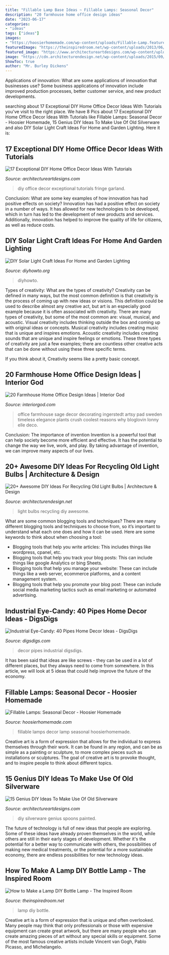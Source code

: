 ```yaml
---
title: "Fillable Lamp Base Ideas ~ Fillable Lamps: Seasonal Decor"
description: "20 farmhouse home office design ideas"
date: "2023-06-17"
categories:
- "ideas"
tags: ["ideas"]
images:
- "https://hoosierhomemade.com/wp-content/uploads/Fillable-Lamp.feature.jpg"
featuredImage: "https://theinspiredroom.net/wp-content/uploads/2013/06/how-to-make-a-lamp.jpg"
featured_image: "https://www.architectureartdesigns.com/wp-content/uploads/2018/03/15-Genius-DIY-Ideas-To-Make-Use-Of-Old-Silverware-13.jpg"
image: "https://cdn.architecturendesign.net/wp-content/uploads/2015/09/AD-Ideas-For-Recycling-Light-Bulbs-19.jpg"
ShowToc: true
author: "Mr. Burley Dickens"
---
```



Applications of innovation: What are some applications of innovation that businesses use?
Some business applications of innovation include improved production processes, better customer service, and new product developments.

	

		
searching about 17 Exceptional DIY Home Office Decor Ideas With Tutorials you've visit to the right place. We have 8 Pics about 17 Exceptional DIY Home Office Decor Ideas With Tutorials like Fillable Lamps: Seasonal Decor - Hoosier Homemade, 15 Genius DIY Ideas To Make Use Of Old Silverware and also DIY Solar Light Craft Ideas For Home and Garden Lighting. Here it is:
		
    
## 17 Exceptional DIY Home Office Decor Ideas With Tutorials

<img loading=lazy src="http://www.architectureartdesigns.com/wp-content/uploads/2016/09/17-Exceptional-DIY-Home-Office-Decor-Ideas-With-Tutorials-6.jpg" onerror="this.onerror=null;this.src='https://tse4.mm.bing.net/th?id=OIP.oEW7UDTbsnh-jpsKTgl6rQHaLH&amp;pid=15.1';" alt="17 Exceptional DIY Home Office Decor Ideas With Tutorials">

_Source: architectureartdesigns.com_

>diy office decor exceptional tutorials fringe garland. 

	

Conclusion: What are some key examples of how innovation has had positive effects on society?
Innovation has had a positive effect on society in a number of ways. It has allowed for new technologies to be developed, which in turn has led to the development of new products and services. Additionally, innovation has helped to improve the quality of life for citizens, as well as reduce costs.

    
## DIY Solar Light Craft Ideas For Home And Garden Lighting

<img loading=lazy src="https://www.diyhowto.org/wp-content/uploads/2016/10/DIYHowto-DIY-Solar-Light-Lighting-Ideas-Picture-Instructions-09.jpg" onerror="this.onerror=null;this.src='https://tse1.mm.bing.net/th?id=OIP.zezNyAPloI1GGZUe2MHPsgHaLH&amp;pid=15.1';" alt="DIY Solar Light Craft Ideas For Home and Garden Lighting">

_Source: diyhowto.org_

>diyhowto. 

	

Types of creativity: What are the types of creativity?
Creativity can be defined in many ways, but the most common definition is that creativity is the process of coming up with new ideas or visions. This definition could be used to describe almost any creative act, but art is an especially good example because it is often associated with creativity.
There are many types of creativity, but some of the most common are: visual, musical, and acoustic. Visual creativity includes thinking outside the box and coming up with original ideas or concepts. Musical creativity includes creating music that is unique and inspires emotions. Acoustic creativity includes creating sounds that are unique and inspire feelings or emotions. These three types of creativity are just a few examples; there are countless other creative acts that can be done without using these three specific terms.

If you think about it, Creativity seems like a pretty basic concept.

    
## 20 Farmhouse Home Office Design Ideas | Interior God

<img loading=lazy src="http://interiorgod.com/wp-content/uploads/2016/03/farmhouse-home-office-Design.jpg" onerror="this.onerror=null;this.src='https://tse4.mm.bing.net/th?id=OIP.1KcCwMoyqK9iOHKOfY7AaQHaLG&amp;pid=15.1';" alt="20 Farmhouse Home Office Design Ideas | Interior God">

_Source: interiorgod.com_

>office farmhouse sage decor decorating ingerstedt artsy pad sweden timeless elegance plants crush coolest reasons why bloglovin lonny elle deco. 

	

Conclusion: The importance of invention
Invention is a powerful tool that can help society become more efficient and effective. It has the potential to change the way we live, work, and play. By taking advantage of invention, we can improve many aspects of our lives.

    
## 20+ Awesome DIY Ideas For Recycling Old Light Bulbs | Architecture &amp; Design

<img loading=lazy src="https://cdn.architecturendesign.net/wp-content/uploads/2015/09/AD-Ideas-For-Recycling-Light-Bulbs-19.jpg" onerror="this.onerror=null;this.src='https://tse3.mm.bing.net/th?id=OIP.vZ4LqPd2VOPVVzu61FjVlAHaGM&amp;pid=15.1';" alt="20+ Awesome DIY Ideas For Recycling Old Light Bulbs | Architecture &amp; Design">

_Source: architecturendesign.net_

>light bulbs recycling diy awesome. 

	

What are some common blogging tools and techniques?
There are many different blogging tools and techniques to choose from, so it’s important to understand what each one does and how it can be used. Here are some keywords to think about when choosing a tool:
- Blogging tools that help you write articles: This includes things like wordpress, cpanel, etc.
- Blogging tools that help you track your blog posts: This can include things like google Analytics or bing Sheets.
- Blogging tools that help you manage your website: These can include things like a web server, ecommerce platforms, and a content management system. 
- Blogging tools that help you promote your blog post: These can include social media marketing tactics such as email marketing or automated advertising.

    
## Industrial Eye-Candy: 40 Pipes Home Decor Ideas - DigsDigs

<img loading=lazy src="https://www.digsdigs.com/photos/pipes-decor-ideas-33.jpg" onerror="this.onerror=null;this.src='https://tse2.mm.bing.net/th?id=OIP.NymcBxY_fhdbwsCp6m0pTgHaLv&amp;pid=15.1';" alt="Industrial Eye-Candy: 40 Pipes Home Decor Ideas - DigsDigs">

_Source: digsdigs.com_

>decor pipes industrial digsdigs. 

	

It has been said that ideas are like screws - they can be used in a lot of different places, but they always need to come from somewhere. In this article, we will look at 5 ideas that could help improve the future of the economy.

    
## Fillable Lamps: Seasonal Decor - Hoosier Homemade

<img loading=lazy src="https://hoosierhomemade.com/wp-content/uploads/Fillable-Lamp.feature.jpg" onerror="this.onerror=null;this.src='https://tse1.mm.bing.net/th?id=OIP.r-T_UIEPAYfkusjkgPqn_gHaLH&amp;pid=15.1';" alt="Fillable Lamps: Seasonal Decor - Hoosier Homemade">

_Source: hoosierhomemade.com_

>fillable lamps decor lamp seasonal hoosierhomemade. 

	

Creative art is a form of expression that allows for the individual to express themselves through their work. It can be found in any region, and can be as simple as a painting or sculpture, to more complex pieces such as installations or sculptures. The goal of creative art is to provoke thought, and to inspire people to think about different topics.

    
## 15 Genius DIY Ideas To Make Use Of Old Silverware

<img loading=lazy src="https://www.architectureartdesigns.com/wp-content/uploads/2018/03/15-Genius-DIY-Ideas-To-Make-Use-Of-Old-Silverware-13.jpg" onerror="this.onerror=null;this.src='https://tse1.mm.bing.net/th?id=OIP.SsWqd3rEcY9fT6p-70-NoAHaLH&amp;pid=15.1';" alt="15 Genius DIY Ideas To Make Use Of Old Silverware">

_Source: architectureartdesigns.com_

>diy silverware genius spoons painted. 

	

The future of technology is full of new ideas that people are exploring. Some of these ideas have already proven themselves in the world, while others are still in their early stages of development. Whether it's the potential for a better way to communicate with others, the possibilities of making new medical treatments, or the potential for a more sustainable economy, there are endless possibilities for new technology ideas.

    
## How To Make A Lamp DIY Bottle Lamp - The Inspired Room

<img loading=lazy src="https://theinspiredroom.net/wp-content/uploads/2013/06/how-to-make-a-lamp.jpg" onerror="this.onerror=null;this.src='https://tse3.mm.bing.net/th?id=OIP.KRZwc-6kx2Fy8Hf_EYcNnQDNEw&amp;pid=15.1';" alt="How to Make a Lamp DIY Bottle Lamp - The Inspired Room">

_Source: theinspiredroom.net_

>lamp diy bottle. 

	

Creative art is a form of expression that is unique and often overlooked. Many people may think that only professionals or those with expensive equipment can create great artwork, but there are many people who can create amazing pieces of art without any special skills or equipment. Some of the most famous creative artists include Vincent van Gogh, Pablo Picasso, and Michelangelo.

